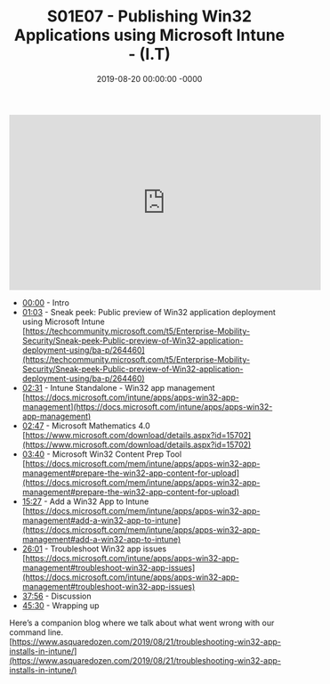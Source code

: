 ﻿---
layout: post
title: "S01E07 - Publishing Win32 Applications using Microsoft Intune - (I.T)"
date: 2019-08-20 00:00:00 -0000
categories:
---

<iframe loading="lazy" width="560" height="315" src="https://www.youtube.com/embed/x-RMjhzGXxA" title="YouTube video player" frameborder="0" allow="accelerometer; autoplay; clipboard-write; encrypted-media; gyroscope; picture-in-picture" allowfullscreen></iframe>

* [00:00](https://www.youtube.com/watch?v=x-RMjhzGXxA&t=0s) - Intro
* [01:03](https://www.youtube.com/watch?v=x-RMjhzGXxA&t=63s) - Sneak peek: Public preview of Win32 application deployment using Microsoft Intune
[https://techcommunity.microsoft.com/t5/Enterprise-Mobility-Security/Sneak-peek-Public-preview-of-Win32-application-deployment-using/ba-p/264460](https://techcommunity.microsoft.com/t5/Enterprise-Mobility-Security/Sneak-peek-Public-preview-of-Win32-application-deployment-using/ba-p/264460)
* [02:31](https://www.youtube.com/watch?v=x-RMjhzGXxA&t=151s) - Intune Standalone - Win32 app management
[https://docs.microsoft.com/intune/apps/apps-win32-app-management](https://docs.microsoft.com/intune/apps/apps-win32-app-management)
* [02:47](https://www.youtube.com/watch?v=x-RMjhzGXxA&t=167s) - Microsoft Mathematics 4.0
[https://www.microsoft.com/download/details.aspx?id=15702](https://www.microsoft.com/download/details.aspx?id=15702)
* [03:40](https://www.youtube.com/watch?v=x-RMjhzGXxA&t=220s) - Microsoft Win32 Content Prep Tool
[https://docs.microsoft.com/mem/intune/apps/apps-win32-app-management#prepare-the-win32-app-content-for-upload](https://docs.microsoft.com/mem/intune/apps/apps-win32-app-management#prepare-the-win32-app-content-for-upload)
* [15:27](https://www.youtube.com/watch?v=x-RMjhzGXxA&t=927s) - Add a Win32 App to Intune
[https://docs.microsoft.com/mem/intune/apps/apps-win32-app-management#add-a-win32-app-to-intune](https://docs.microsoft.com/mem/intune/apps/apps-win32-app-management#add-a-win32-app-to-intune)
* [26:01](https://www.youtube.com/watch?v=x-RMjhzGXxA&t=1561s) - Troubleshoot Win32 app issues
[https://docs.microsoft.com/intune/apps/apps-win32-app-management#troubleshoot-win32-app-issues](https://docs.microsoft.com/intune/apps/apps-win32-app-management#troubleshoot-win32-app-issues)
* [37:56](https://www.youtube.com/watch?v=x-RMjhzGXxA&t=2276s) - Discussion
* [45:30](https://www.youtube.com/watch?v=x-RMjhzGXxA&t=2730s) - Wrapping up

Here’s a companion blog where we talk about what went wrong with our command line.
[https://www.asquaredozen.com/2019/08/21/troubleshooting-win32-app-installs-in-intune/](https://www.asquaredozen.com/2019/08/21/troubleshooting-win32-app-installs-in-intune/)

